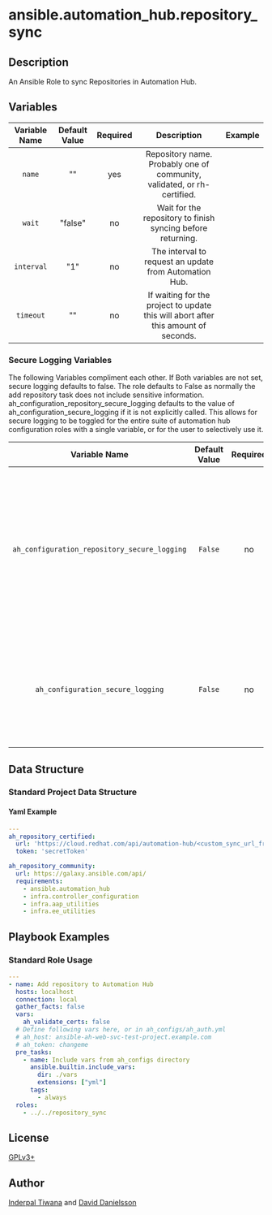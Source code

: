 # ansible.automation_hub.repository_sync

## Description

An Ansible Role to sync Repositories in Automation Hub.

## Variables

|Variable Name|Default Value|Required|Description|Example|
|:---:|:---:|:---:|:---:|:---:|
|`name`|""|yes| Repository name. Probably one of community, validated, or rh-certified.||
|`wait`|"false"|no|Wait for the repository to finish syncing before returning.||
|`interval`|"1"|no|The interval to request an update from Automation Hub.||
|`timeout`|""|no|If waiting for the project to update this will abort after this amount of seconds.||

### Secure Logging Variables

The following Variables compliment each other.
If Both variables are not set, secure logging defaults to false.
The role defaults to False as normally the add repository task does not include sensitive information.
ah_configuration_repository_secure_logging defaults to the value of ah_configuration_secure_logging if it is not explicitly called. This allows for secure logging to be toggled for the entire suite of automation hub configuration roles with a single variable, or for the user to selectively use it.

|Variable Name|Default Value|Required|Description|
|:---:|:---:|:---:|:---:|
|`ah_configuration_repository_secure_logging`|`False`|no|Whether or not to include the sensitive Repository roles tasks in the log.  Set this value to `True` if you will be providing your sensitive values from elsewhere.|
|`ah_configuration_secure_logging`|`False`|no|This variable enables secure logging as well, but is shared across multiple roles, see above.|

## Data Structure

### Standard Project Data Structure

#### Yaml Example

```yaml
---
ah_repository_certified:
  url: 'https://cloud.redhat.com/api/automation-hub/<custom_sync_url_from_cloud>'
  token: 'secretToken'

ah_repository_community:
  url: https://galaxy.ansible.com/api/
  requirements:
    - ansible.automation_hub
    - infra.controller_configuration
    - infra.aap_utilities
    - infra.ee_utilities
```

## Playbook Examples

### Standard Role Usage

```yaml
---
- name: Add repository to Automation Hub
  hosts: localhost
  connection: local
  gather_facts: false
  vars:
    ah_validate_certs: false
  # Define following vars here, or in ah_configs/ah_auth.yml
  # ah_host: ansible-ah-web-svc-test-project.example.com
  # ah_token: changeme
  pre_tasks:
    - name: Include vars from ah_configs directory
      ansible.builtin.include_vars:
        dir: ./vars
        extensions: ["yml"]
      tags:
        - always
  roles:
    - ../../repository_sync
```

## License

[GPLv3+](https://github.com/redhat-cop/ah_configuration#licensing)

## Author

[Inderpal Tiwana](https://github.com/inderpaltiwana/) and [David Danielsson](https://github.com/djdanielsson)
